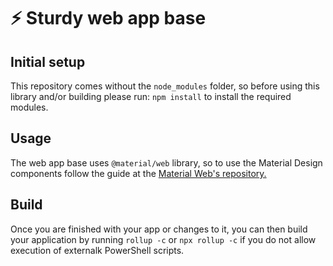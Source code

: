 # ⚡ Sturdy web app base

## Initial setup
This repository comes without the `node_modules` folder, so before using this library and/or building please run:  ```npm install``` to install the required modules.
## Usage
The web app base uses `@material/web` library, so to use the Material Design components follow the guide at the [Material Web's repository.](https://github.com/material-components/material-web/tree/main/docs/components)
## Build
Once you are finished with your app or changes to it, you can then build your application by running `rollup -c` or `npx rollup -c` if you do not allow execution of externalk PowerShell scripts.